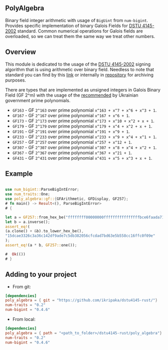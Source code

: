 ## PolyAlgebra

Binary field integer arithmetic with usage of `BigUint` from `num-bigint`.
Provides specific implementation of binary Galois Fields for [DSTU 4145-2002][1] standard.
Common numerical operations for Galois fields are overloaded, so we can treat them the same way we treat other numbers.

## Overview

This module is dedicated to the usage of the [DSTU 4145-2002][1] signing algorithm that is using arithmetic over binary field. Needless to note that standard you can find by this [link](https://www.ksv.biz.ua/GOST/DSTY_ALL/DSTU2/dstu_4145-2002.pdf) or internally in [repository](../assets/dstu_4145-2002.pdf) for archiving purposes.

There are types that are implemented as unsigned integers in Galois Binary Field (GF 2^m) with the usage of the [recommended][2] by Ukrainian government prime polynomials.
* `GF163` - GF `2^163` over prime polynomial `x^163 + x^7 + x^6 + x^3 + 1`.
* `GF167` - GF `2^167` over prime polynomial `x^167 + x^6 + 1`.
* `GF173` - GF `2^173` over prime polynomial `x^173 + x^10 + x^2 + x + 1`.
* `GF179` - GF `2^179` over prime polynomial `x^179 + x^4 + x^2 + x + 1`.
* `GF191` - GF `2^191` over prime polynomial `x^191 + x^9 + 1`.
* `GF233` - GF `2^233` over prime polynomial `x^233 + x^9 + x^4 + x^1 + 1`.
* `GF257` - GF `2^257` over prime polynomial `x^257 + x^12 + 1`.
* `GF307` - GF `2^307` over prime polynomial `x^307 + x^8 + x^4 + x^2 + 1`.
* `GF367` - GF `2^367` over prime polynomial `x^367 + x^21 + 1`.
* `GF431` - GF `2^431` over prime polynomial `x^431 + x^5 + x^3 + x + 1`.

## Example
```rust

use num_bigint::ParseBigIntError;
use num_traits::One;
use poly_algebra::gf::{GFArithmetic, GFDisplay, GF257};
# fn main() -> Result<(), ParseBigIntError>
# {

let a = GF257::from_hex_be("ffffffff00000000ffffffffffffffffbce6faada7179e84f3b9cac2fc632551")?;
let b = a.inverse();
assert_eq!(
(a.clone() + &b).to_lower_hex_be(),
"15dcae3326c3a36c142df9ade7c5db382056cfcdad7bd63e5b558cc16ffc0f09e"
);
assert_eq!(a * b, GF257::one());

#  Ok(())
# }

```

## Adding to your project

* From git:
```toml
[dependencies]
poly_algebra = { git = "https://github.com/ikripaka/dstu4145-rust/"}
num-traits = "0.2"
num-bigint = "0.4.6"
```

* From local:
```toml
[dependencies]
poly_algebra = { path = "<path_to_folder>/dstu4145-rust/poly_algebra"}
num-traits = "0.2"
num-bigint = "0.4.6"
```

[1]: https://www.ksv.biz.ua/GOST/DSTY_ALL/DSTU2/dstu_4145-2002.pdf
[2]: https://zakon.rada.gov.ua/laws/show/z1399-12#n4